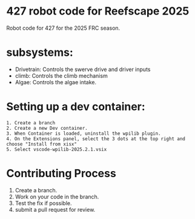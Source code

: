 # 427 robot code for Reefscape 2025
Robot code for 427 for the 2025 FRC season.

# subsystems:
- Drivetrain: Controls the swerve drive and driver inputs
- climb: Controls the climb mechanism
- Algae: Controls the algae intake.

# Setting up a dev container:
    1. Create a branch
    2. Create a new Dev container.
    3. When Container is loaded, uninstall the wpilib plugin.
    4. On the Extensions panel, select the 3 dots at the top right and choose "Install from xisx"
    5. Select vscode-wpilib-2025.2.1.vsix

# Contributing Process
1. Create a branch.
2. Work on your code in the branch.
3. Test the fix if possible.
4. submit a pull request for review. 